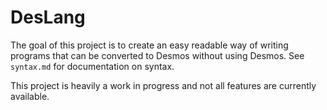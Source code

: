 # DesLang
The goal of this project is to create an easy readable way of writing programs that can be converted to Desmos without using Desmos. See `syntax.md` for documentation on syntax.

This project is heavily a work in progress and not all features are currently available.
